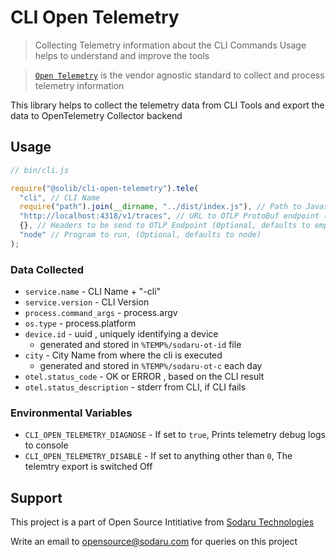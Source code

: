 # CLI Open Telemetry

> Collecting Telemetry information about the CLI Commands Usage helps to understand and improve the tools

> [`Open Telemetry`](https://opentelemetry.io/) is the vendor agnostic standard to collect and process telemetry information

This library helps to collect the telemetry data from CLI Tools and export the data to OpenTelemetry Collector backend

## Usage

```javascript
// bin/cli.js

require("@solib/cli-open-telemetry").tele(
  "cli", // CLI Name
  require("path").join(__dirname, "../dist/index.js"), // Path to Javascript File, CLI Entry point
  "http://localhost:4318/v1/traces", // URL to OTLP ProtoBuf endpoint (Optional, defaults to http://localhost:4318/v1/traces)
  {}, // Headers to be send to OTLP Endpoint (Optional, defaults to emptry object)
  "node" // Program to run, (Optional, defaults to node)
);
```

### Data Collected

- `service.name` - CLI Name + "-cli"
- `service.version` - CLI Version
- `process.command_args` - process.argv
- `os.type` - process.platform
- `device.id` - uuid , uniquely identifying a device
  - generated and stored in `%TEMP%/sodaru-ot-id` file
- `city` - City Name from where the cli is executed
  - generated and stored in `%TEMP%/sodaru-ot-c` each day
- `otel.status_code` - OK or ERROR , based on the CLI result
- `otel.status_description` - stderr from CLI, if CLI fails

### Environmental Variables

- `CLI_OPEN_TELEMETRY_DIAGNOSE` - If set to `true`, Prints telemetry debug logs to console
- `CLI_OPEN_TELEMETRY_DISABLE` - If set to anything other than `0`, The telemtry export is switched Off

## Support

This project is a part of Open Source Intitiative from [Sodaru Technologies](https://sodaru.com)

Write an email to opensource@sodaru.com for queries on this project
